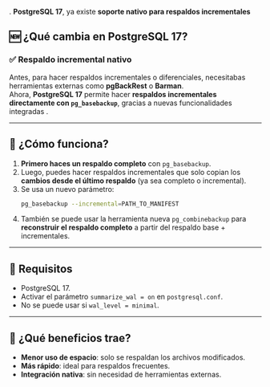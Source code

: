 .
**PostgreSQL 17**, ya existe **soporte nativo para respaldos incrementales**


## 🆕 ¿Qué cambia en PostgreSQL 17?

### ✅ **Respaldo incremental nativo**
Antes, para hacer respaldos incrementales o diferenciales, necesitabas herramientas externas como **pgBackRest** o **Barman**.  
Ahora, **PostgreSQL 17** permite hacer **respaldos incrementales directamente con `pg_basebackup`**, gracias a nuevas funcionalidades integradas .

---

## 🔧 ¿Cómo funciona?

1. **Primero haces un respaldo completo** con `pg_basebackup`.
2. Luego, puedes hacer respaldos incrementales que solo copian los **cambios desde el último respaldo** (ya sea completo o incremental).
3. Se usa un nuevo parámetro:  
   ```bash
   pg_basebackup --incremental=PATH_TO_MANIFEST
   ```
4. También se puede usar la herramienta nueva `pg_combinebackup` para **reconstruir el respaldo completo** a partir del respaldo base + incrementales.

---

## 📌 Requisitos

- PostgreSQL 17.
- Activar el parámetro `summarize_wal = on` en `postgresql.conf`.
- No se puede usar si `wal_level = minimal`.

---

## 🧠 ¿Qué beneficios trae?

- **Menor uso de espacio**: solo se respaldan los archivos modificados.
- **Más rápido**: ideal para respaldos frecuentes.
- **Integración nativa**: sin necesidad de herramientas externas.
